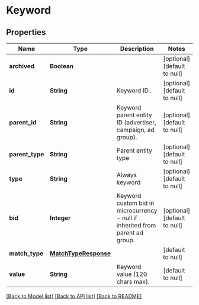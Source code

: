 # Keyword
## Properties

| Name | Type | Description | Notes |
|------------ | ------------- | ------------- | -------------|
| **archived** | **Boolean** |  | [optional] [default to null] |
| **id** | **String** | Keyword ID . | [optional] [default to null] |
| **parent\_id** | **String** | Keyword parent entity ID (advertiser, campaign, ad group). | [optional] [default to null] |
| **parent\_type** | **String** | Parent entity type | [optional] [default to null] |
| **type** | **String** | Always keyword | [optional] [default to null] |
| **bid** | **Integer** | Keyword custom bid in microcurrency - null if inherited from parent ad group. | [optional] [default to null] |
| **match\_type** | [**MatchTypeResponse**](MatchTypeResponse.md) |  | [default to null] |
| **value** | **String** | Keyword value (120 chars max). | [default to null] |

[[Back to Model list]](../README.md#documentation-for-models) [[Back to API list]](../README.md#documentation-for-api-endpoints) [[Back to README]](../README.md)

